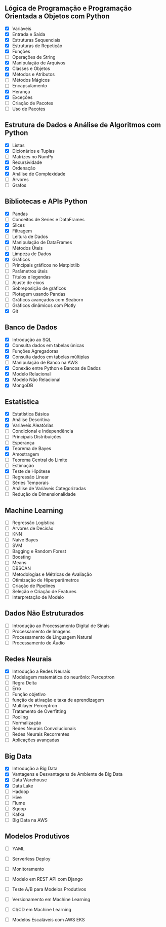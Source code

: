 ## Lógica de Programação e Programação Orientada a Objetos com Python
- [x] Variáveis
- [x] Entrada e Saída
- [x] Estruturas Sequenciais
- [x] Estruturas de Repetição
- [x] Funções
- [ ] Operações de String
- [x] Manipulação de Arquivos
- [x] Classes e Objetos
- [x] Métodos e Atributos
- [ ] Métodos Mágicos
- [ ] Encapsulamento
- [x] Herança
- [x] Exceções
- [ ] Criação de Pacotes
- [ ] Uso de Pacotes

## Estrutura de Dados e Análise de Algoritmos com Python
- [x] Listas
- [x] Dicionários e Tuplas
- [ ] Matrizes no NumPy
- [x] Recursividade
- [x] Ordenação
- [x] Análise de Complexidade
- [ ] Árvores
- [ ] Grafos

## Bibliotecas e APIs Python
- [x] Pandas
- [ ] Conceitos de Series e DataFrames
- [x] Slices
- [x] Filtragem
- [ ] Leitura de Dados
- [x] Manipulação de DataFrames
- [ ] Métodos Úteis
- [x] Limpeza de Dados
- [x] Gráficos
- [ ] Principais gráficos no Matplotlib
- [ ] Parâmetros úteis
- [ ] Títulos e legendas
- [ ] Ajuste de eixos
- [ ] Sobreposição de gráficos
- [ ] Plotagem usando Pandas
- [ ] Gráficos avançados com Seaborn
- [ ] Gráficos dinâmicos com Plotly
- [x] Git

## Banco de Dados
- [x] Introdução ao SQL
- [x] Consulta dados em tabelas únicas
- [x] Funções Agregadoras
- [x] Consulta dados em tabelas múltiplas
- [ ] Manipulação de Banco na AWS
- [x] Conexão entre Python e Bancos de Dados
- [x] Modelo Relacional
- [x] Modelo Não Relacional
- [x] MongoDB

## Estatística
- [x] Estatística Básica
- [x] Análise Descritiva
- [x] Variáveis Aleatórias
- [ ] Condicional e Independência
- [ ] Principais Distribuições
- [ ] Esperança
- [x] Teorema de Bayes
- [x] Amostragem
- [ ] Teorema Central do Limite
- [ ] Estimação
- [x] Teste de Hipótese
- [ ] Regressão Linear
- [ ] Séries Temporais
- [ ] Análise de Variáveis Categorizadas
- [ ] Redução de Dimensionalidade

## Machine Learning
- [ ] Regressão Logística
- [ ] Árvores de Decisão
- [ ] KNN
- [ ] Naive Bayes
- [ ] SVM
- [ ] Bagging e Random Forest
- [ ] Boosting
- [ ] Means
- [ ] DBSCAN
- [ ] Metodologias e Métricas de Avaliação
- [ ] Otimização de Hiperparâmetros
- [ ] Criação de Pipelines
- [ ] Seleção e Criação de Features
- [ ] Interpretação de Modelo

## Dados Não Estruturados
- [ ] Introdução ao Processamento Digital de Sinais
- [ ] Processamento de Imagens
- [ ] Processamento de Linguagem Natural
- [ ] Processamento de Áudio

## Redes Neurais
- [x] Introdução a Redes Neurais
- [ ] Modelagem matemática do neurônio: Perceptron
- [ ] Regra Delta
- [ ] Erro
- [ ] Função objetivo
- [ ] função de ativação e taxa de aprendizagem
- [ ] Multilayer Perceptron
- [ ] Tratamento de Overfitting
- [ ] Pooling
- [ ] Normalização
- [ ] Redes Neurais Convolucionais
- [ ] Redes Neurais Recorrentes
- [ ] Aplicações avançadas

## Big Data
- [x] Introdução a Big Data
- [x] Vantagens e Desvantagens de Ambiente de Big Data
- [x] Data Warehouse
- [x] Data Lake
- [ ] Hadoop
- [ ] Hive
- [ ] Flume
- [ ] Sqoop
- [ ] Kafka
- [ ] Big Data na AWS

## Modelos Produtivos
- [ ] YAML
- [ ] Serverless Deploy
- [ ] Monitoramento
- [ ] Modelo em REST API com Django
- [ ] Teste A/B para Modelos Produtivos
- [ ] Versionamento em Machine Learning
- [ ] CI/CD em Machine Learning
- [ ] Modelos Escaláveis com AWS EKS

